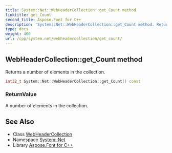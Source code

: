 ```yaml
---
title: System::Net::WebHeaderCollection::get_Count method
linktitle: get_Count
second_title: Aspose.Font for C++
description: 'System::Net::WebHeaderCollection::get_Count method. Returns a number of elements in the collection in C++.'
type: docs
weight: 400
url: /cpp/system.net/webheadercollection/get_count/
---
```

## WebHeaderCollection::get_Count method


Returns a number of elements in the collection.

```cpp
int32_t System::Net::WebHeaderCollection::get_Count() const
```


### ReturnValue

A number of elements in the collection.

## See Also

* Class [WebHeaderCollection](../)
* Namespace [System::Net](../../)
* Library [Aspose.Font for C++](../../../)
